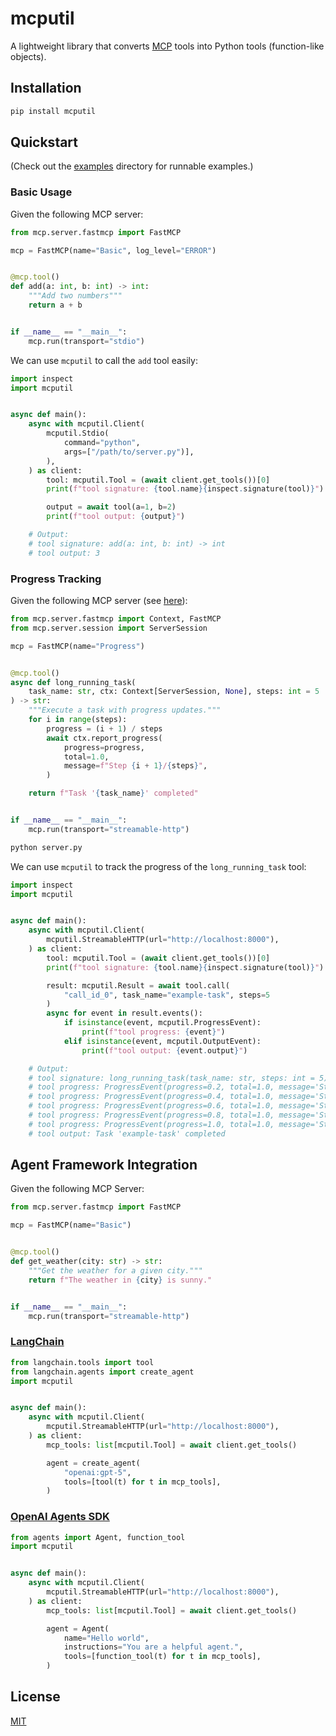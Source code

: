 # mcputil

A lightweight library that converts [MCP][1] tools into Python tools (function-like objects).


## Installation

```bash
pip install mcputil
```


## Quickstart

(Check out the [examples](./examples) directory for runnable examples.)

### Basic Usage

Given the following MCP server:

```python
from mcp.server.fastmcp import FastMCP

mcp = FastMCP(name="Basic", log_level="ERROR")


@mcp.tool()
def add(a: int, b: int) -> int:
    """Add two numbers"""
    return a + b


if __name__ == "__main__":
    mcp.run(transport="stdio")
```

We can use `mcputil` to call the `add` tool easily:

```python
import inspect
import mcputil


async def main():
    async with mcputil.Client(
        mcputil.Stdio(
            command="python",
            args=["/path/to/server.py")],
        ),
    ) as client:
        tool: mcputil.Tool = (await client.get_tools())[0]
        print(f"tool signature: {tool.name}{inspect.signature(tool)}")

        output = await tool(a=1, b=2)
        print(f"tool output: {output}")

    # Output:
    # tool signature: add(a: int, b: int) -> int
    # tool output: 3
```

### Progress Tracking

Given the following MCP server (see [here](https://github.com/modelcontextprotocol/python-sdk/blob/main/examples/snippets/servers/tool_progress.py)):

```python
from mcp.server.fastmcp import Context, FastMCP
from mcp.server.session import ServerSession

mcp = FastMCP(name="Progress")


@mcp.tool()
async def long_running_task(
    task_name: str, ctx: Context[ServerSession, None], steps: int = 5
) -> str:
    """Execute a task with progress updates."""
    for i in range(steps):
        progress = (i + 1) / steps
        await ctx.report_progress(
            progress=progress,
            total=1.0,
            message=f"Step {i + 1}/{steps}",
        )

    return f"Task '{task_name}' completed"


if __name__ == "__main__":
    mcp.run(transport="streamable-http")
```

```bash
python server.py
```

We can use `mcputil` to track the progress of the `long_running_task` tool:

```python
import inspect
import mcputil


async def main():
    async with mcputil.Client(
        mcputil.StreamableHTTP(url="http://localhost:8000"),
    ) as client:
        tool: mcputil.Tool = (await client.get_tools())[0]
        print(f"tool signature: {tool.name}{inspect.signature(tool)}")

        result: mcputil.Result = await tool.call(
            "call_id_0", task_name="example-task", steps=5
        )
        async for event in result.events():
            if isinstance(event, mcputil.ProgressEvent):
                print(f"tool progress: {event}")
            elif isinstance(event, mcputil.OutputEvent):
                print(f"tool output: {event.output}")

    # Output:
    # tool signature: long_running_task(task_name: str, steps: int = 5) -> str
    # tool progress: ProgressEvent(progress=0.2, total=1.0, message='Step 1/5')
    # tool progress: ProgressEvent(progress=0.4, total=1.0, message='Step 2/5')
    # tool progress: ProgressEvent(progress=0.6, total=1.0, message='Step 3/5')
    # tool progress: ProgressEvent(progress=0.8, total=1.0, message='Step 4/5')
    # tool progress: ProgressEvent(progress=1.0, total=1.0, message='Step 5/5')
    # tool output: Task 'example-task' completed
```


## Agent Framework Integration

Given the following MCP Server:

```python
from mcp.server.fastmcp import FastMCP

mcp = FastMCP(name="Basic")


@mcp.tool()
def get_weather(city: str) -> str:
    """Get the weather for a given city."""
    return f"The weather in {city} is sunny."


if __name__ == "__main__":
    mcp.run(transport="streamable-http")
```

### [LangChain][2]

```python
from langchain.tools import tool
from langchain.agents import create_agent
import mcputil


async def main():
    async with mcputil.Client(
        mcputil.StreamableHTTP(url="http://localhost:8000"),
    ) as client:
        mcp_tools: list[mcputil.Tool] = await client.get_tools()

        agent = create_agent(
            "openai:gpt-5",
            tools=[tool(t) for t in mcp_tools],
        )
```

### [OpenAI Agents SDK][3]

```python
from agents import Agent, function_tool
import mcputil


async def main():
    async with mcputil.Client(
        mcputil.StreamableHTTP(url="http://localhost:8000"),
    ) as client:
        mcp_tools: list[mcputil.Tool] = await client.get_tools()

        agent = Agent(
            name="Hello world",
            instructions="You are a helpful agent.",
            tools=[function_tool(t) for t in mcp_tools],
        )
```


## License

[MIT][4]


[1]: https://modelcontextprotocol.io
[2]: https://docs.langchain.com/oss/python/langchain/agents#defining-tools
[3]: https://github.com/openai/openai-agents-python#functions-example
[4]: http://opensource.org/licenses/MIT